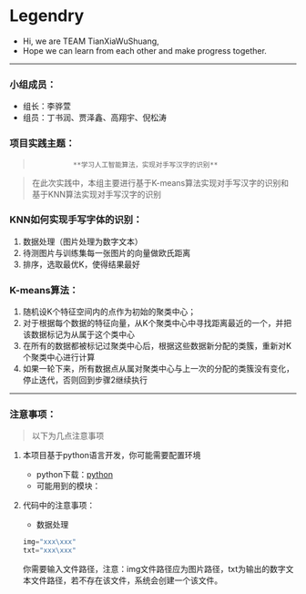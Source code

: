 # Legendry

- Hi, we are TEAM TianXiaWuShuang,
- Hope we can learn from each other and make progress together.

---

### 小组成员：

- 组长：李骅萱
- 组员：丁书润、贾泽鑫、高翔宇、倪松涛

### 项目实践主题：

> 				**学习人工智能算法，实现对手写汉字的识别**

> 在此次实践中，本组主要进行基于K-means算法实现对手写汉字的识别和基于KNN算法实现对手写汉字的识别



### KNN如何实现手写字体的识别：

1. 数据处理（图片处理为数字文本）
2. 待测图片与训练集每一张图片的向量做欧氏距离
3. 排序，选取最优K，使得结果最好



### K-means算法：

1. 随机设K个特征空间内的点作为初始的聚类中心；
2. 对于根据每个数据的特征向量，从K个聚类中心中寻找距离最近的一个，并把该数据标记为从属于这个类中心
3. 在所有的数据都被标记过聚类中心后，根据这些数据新分配的类簇，重新对K个聚类中心进行计算
4. 如果一轮下来，所有数据点从属对聚类中心与上一次的分配的类簇没有变化，停止迭代，否则回到步骤2继续执行

---

### 注意事项：

> 以下为几点注意事项

1. 本项目基于python语言开发，你可能需要配置环境

   - python下载：[python](https://www.python.org/)
   - 可能用到的模块：

2. 代码中的注意事项：

   - 数据处理

   ~~~python
   img="xxx\xxx"
   txt="xxx\xxx"
   ~~~

   你需要输入文件路径，注意：img文件路径应为图片路径，txt为输出的数字文本文件路径，若不存在该文件，系统会创建一个该文件。

